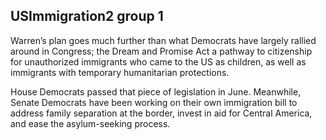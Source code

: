 ## USImmigration2 group 1

Warren’s plan goes much further than what Democrats have largely rallied around in Congress; the Dream and Promise Act a pathway to citizenship for unauthorized immigrants who came to the US as children, as well as immigrants with temporary humanitarian protections. 

House Democrats passed that piece of legislation in June. Meanwhile, Senate Democrats have been working on their own immigration bill to address family separation at the border, invest in aid for Central America, and ease the asylum-seeking process.
